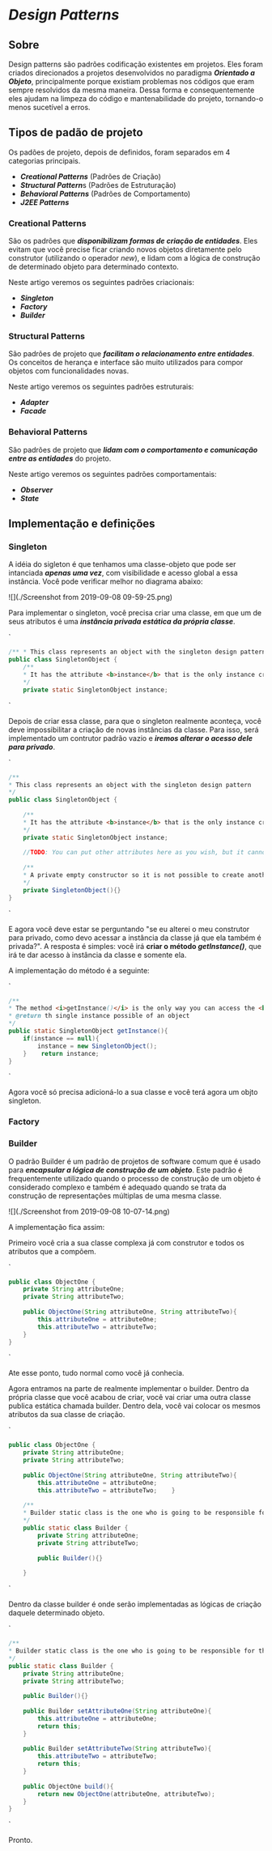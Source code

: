# ***Design Patterns***

## Sobre

Design patterns são padrões codificação existentes em projetos. Eles foram criados direcionados a projetos desenvolvidos no paradigma ***Orientado a Objeto***, principalmente porque existiam problemas nos códigos que eram sempre resolvidos da mesma maneira. Dessa forma e consequentemente eles ajudam na limpeza do código e mantenabilidade do projeto, tornando-o menos sucetível a erros.

## Tipos de padão de projeto

Os padões de projeto, depois de definidos, foram separados em 4 categorias principais.

* ***Creational Patterns*** (Padrões de Criação)
* ***Structural Pattern***s (Padrões de Estruturação)
* ***Behavioral Patterns*** (Padrões de Comportamento)
* ***J2EE Patterns***

### Creational Patterns

São os padrões que ***disponibilizam formas de criação de entidades***. Eles evitam que você precise ficar criando novos objetos diretamente pelo construtor (utilizando o operador *new*), e lidam com a lógica de construção de determinado objeto para determinado contexto. 

Neste artigo veremos os seguintes padrões criacionais:

* ***Singleton***
* ***Factory***
* ***Builder***


### Structural Patterns

São padrões de projeto que ***facilitam o relacionamento entre entidades***. Os conceitos de herança e interface são muito utilizados para compor objetos com funcionalidades novas. 

Neste artigo veremos os seguintes padrões estruturais:

* ***Adapter***
* ***Facade***

### Behavioral Patterns

São padrões de projeto que ***lidam com o comportamento e comunicação entre as entidades*** do projeto. 

Neste artigo veremos os seguintes padrões comportamentais:
 * ***Observer***
 * ***State***

## Implementação e definições

### Singleton

A idéia do sigleton é que tenhamos uma classe-objeto que pode ser intanciada ***apenas uma vez***, com visibilidade e acesso global a essa instância. Você pode verificar melhor no diagrama abaixo: 

![](./Screenshot from 2019-09-08 09-59-25.png)

Para implementar o singleton, você precisa criar uma classe, em que um de seus atributos é uma ***instância privada estática da própria classe***.

`

```java
/** * This class represents an object with the singleton design pattern */
public class SingletonObject {    
    /**     
    * It has the attribute <b>instance</b> that is the only instance created of this object in the project scope     
    */    
    private static SingletonObject instance;    
```

`

Depois de criar essa classe, para que o singleton realmente aconteça, você deve impossibilitar a criação de novas instâncias da classe. Para isso, será implementado um contrutor padrão vazio e ***iremos alterar o acesso dele para privado***.

`

```java
/** 
* This class represents an object with the singleton design pattern 
*/
public class SingletonObject {    
    
    /**     
    * It has the attribute <b>instance</b> that is the only instance created of this object     
    */    
    private static SingletonObject instance;    
    
    //TODO: You can put other attributes here as you wish, but it cannot infer in the pattern. 
    
    /**     
    * A private empty constructor so it is not possible to create another instance of this object     
    */    
    private SingletonObject(){}
}

```

`

E agora você deve estar se perguntando "se eu alterei o meu construtor para privado, como devo acessar a instância da classe já que ela também é privada?". A resposta é simples: você irá **criar o método _getInstance()_**, que irá te dar acesso à instância da classe e somente ela.

A implementação do método é a seguinte: 

`

```java
/** 
* The method <i>getInstance()</i> is the only way you can access the <b>single instance</b> of the object 
* @return th single instance possible of an object 
*/
public static SingletonObject getInstance(){    
    if(instance == null){        
        instance = new SingletonObject();    
    }    return instance;
}
```

`

Agora você só precisa adicioná-lo a sua classe e você terá agora um objto singleton.

### Factory

### Builder

O padrão Builder é um padrão de projetos de software comum que é usado para ***encapsular a lógica de construção de um objeto***. Este padrão é frequentemente utilizado quando o processo de construção de um objeto é considerado complexo e também é adequado quando se trata da construção de representações múltiplas de uma mesma classe.

![](./Screenshot from 2019-09-08 10-07-14.png)



A implementação fica assim:

Primeiro você cria a sua classe complexa já com construtor e todos os atributos que a compõem.

`

```java
public class ObjectOne {    
    private String attributeOne;    
    private String attributeTwo;    
    
    public ObjectOne(String attributeOne, String attributeTwo){ 
        this.attributeOne = attributeOne;        
        this.attributeTwo = attributeTwo;    
    }
}
```

`

Ate esse ponto, tudo normal como você já conhecia. 

Agora entramos na parte de realmente implementar o builder. Dentro da própria classe que você acabou de criar, você vai criar uma outra classe publica estática chamada builder. Dentro dela, você vai colocar os mesmos atributos da sua classe de criação.

`

```java
public class ObjectOne {    
    private String attributeOne;    
    private String attributeTwo;    
    
    public ObjectOne(String attributeOne, String attributeTwo){ 
        this.attributeOne = attributeOne;        
        this.attributeTwo = attributeTwo;    }   
    
    /**     
    * Builder static class is the one who is going to be responsible for the logic to create the object.     
    */    
    public static class Builder {        
        private String attributeOne;        
        private String attributeTwo;        
        
        public Builder(){}        
        
    }
```

`

Dentro da classe builder é onde serão implementadas as lógicas de criação daquele determinado objeto. 



`

```java
/** 
* Builder static class is the one who is going to be responsible for the logic to create the object. 
*/
public static class Builder {    
    private String attributeOne;    
    private String attributeTwo;    
    
    public Builder(){}    
    
    public Builder setAttributeOne(String attributeOne){ 
        this.attributeOne = attributeOne;        
        return this;    
    }    
    
    public Builder setAttributeTwo(String attributeTwo){ 
        this.attributeTwo = attributeTwo;        
        return this;    
    }    
    
    public ObjectOne build(){        
        return new ObjectOne(attributeOne, attributeTwo);    
    }
}
```

`

Pronto. 